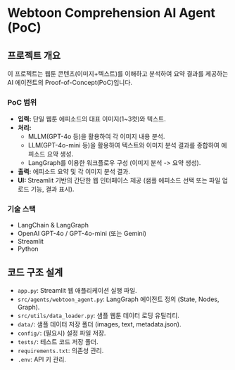 # Webtoon Comprehension AI Agent (PoC)

## 프로젝트 개요
이 프로젝트는 웹툰 콘텐츠(이미지+텍스트)를 이해하고 분석하여 요약 결과를 제공하는 AI 에이전트의 Proof-of-Concept(PoC)입니다.

### PoC 범위
- **입력:** 단일 웹툰 에피소드의 대표 이미지(1~3컷)와 텍스트.
- **처리:**
    - MLLM(GPT-4o 등)을 활용하여 각 이미지 내용 분석.
    - LLM(GPT-4o-mini 등)을 활용하여 텍스트와 이미지 분석 결과를 종합하여 에피소드 요약 생성.
    - LangGraph를 이용한 워크플로우 구성 (이미지 분석 -> 요약 생성).
- **출력:** 에피소드 요약 및 각 이미지 분석 결과.
- **UI:** Streamlit 기반의 간단한 웹 인터페이스 제공 (샘플 에피소드 선택 또는 파일 업로드 기능, 결과 표시).

### 기술 스택
- LangChain & LangGraph
- OpenAI GPT-4o / GPT-4o-mini (또는 Gemini)
- Streamlit
- Python


## 코드 구조 설계
- `app.py`: Streamlit 웹 애플리케이션 실행 파일.
- `src/agents/webtoon_agent.py`: LangGraph 에이전트 정의 (State, Nodes, Graph).
- `src/utils/data_loader.py`: 샘플 웹툰 데이터 로딩 유틸리티.
- `data/`: 샘플 데이터 저장 폴더 (images, text, metadata.json).
- `config/`: (필요시) 설정 파일 저장.
- `tests/`: 테스트 코드 저장 폴더.
- `requirements.txt`: 의존성 관리.
- `.env`: API 키 관리.